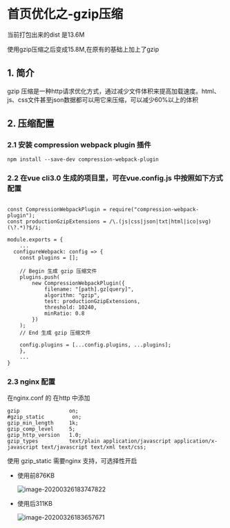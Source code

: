 # 首页优化之-gzip压缩

当前打包出来的dist 是13.6M

使用gzip压缩之后变成15.8M,在原有的基础上加上了gzip

## 1. 简介

gzip 压缩是一种http请求优化方式，通过减少文件体积来提高加载速度。html、js、css文件甚至json数据都可以用它来压缩，可以减少60%以上的体积

## 2. 压缩配置

### 2.1 安装 compression webpack plugin 插件

```
npm install --save-dev compression-webpack-plugin
```

### 2.2 在vue cli3.0 生成的项目里，可在vue.config.js 中按照如下方式配置

```

const CompressionWebpackPlugin = require("compression-webpack-plugin");
const productionGzipExtensions = /\.(js|css|json|txt|html|ico|svg)(\?.*)?$/i;

module.exports = {
 	...
  configureWebpack: config => {
    const plugins = [];

    // Begin 生成 gzip 压缩文件
    plugins.push(
        new CompressionWebpackPlugin({
            filename: "[path].gz[query]",
            algorithm: "gzip",
            test: productionGzipExtensions,
            threshold: 10240,
            minRatio: 0.8
        })
    );
    // End 生成 gzip 压缩文件
    
    config.plugins = [...config.plugins, ...plugins];
	},
	...
}
```

### 2.3 nginx 配置

在nginx.conf 的 在http 中添加

    gzip                on;
    #gzip_static         on;
    gzip_min_length     1k;
    gzip_comp_level     5;
    gzip_http_version   1.0;
    gzip_types          text/plain application/javascript application/x-javascript text/javascript text/xml text/css;
使用 gzip_static  需要nginx 支持，可选择性开启

- 使用前876KB

  ![image-20200326183747822](https://cdn.jsdelivr.net/gh/MrJackC/PicGoImages/other/202404230858868.png)

- 使用后311KB

  ![image-20200326183657671](https://cdn.jsdelivr.net/gh/MrJackC/PicGoImages/other/202404230858910.png)
